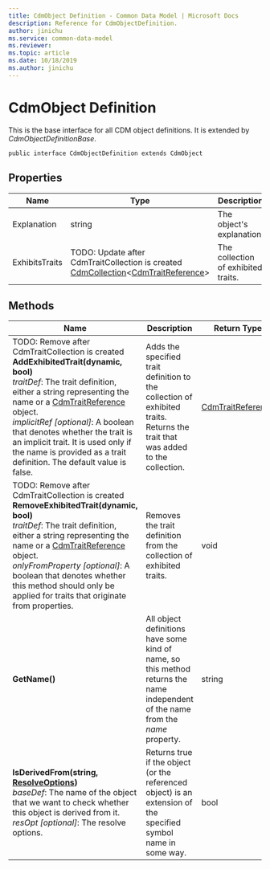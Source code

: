 ```yaml
---
title: CdmObject Definition - Common Data Model | Microsoft Docs
description: Reference for CdmObjectDefinition.
author: jinichu
ms.service: common-data-model
ms.reviewer: 
ms.topic: article
ms.date: 10/18/2019
ms.author: jinichu
---
```


# CdmObject Definition

This is the base interface for all CDM object definitions. It is extended by *CdmObjectDefinitionBase*.

```
public interface CdmObjectDefinition extends CdmObject
```

## Properties
|Name|Type|Description|
|---|---|---|
|Explanation|string|The object's explanation.|
|ExhibitsTraits|TODO: Update after CdmTraitCollection is created<br/>[CdmCollection](collection.md)\<[CdmTraitReference](traitreference.md)>|The collection of exhibited traits.|

## Methods
|Name|Description|Return Type|
|---|---|---|
|TODO: Remove after CdmTraitCollection is created<br/>**AddExhibitedTrait(dynamic, bool)**<br />*traitDef*: The trait definition, either a string representing the name or a [CdmTraitReference](traitreference.md) object.<br/>*implicitRef [optional]*: A boolean that denotes whether the trait is an implicit trait. It is used only if the name is provided as a trait definition. The default value is false.|Adds the specified trait definition to the collection of exhibited traits. Returns the trait that was added to the collection.|[CdmTraitReference](traitreference.md)|
|TODO: Remove after CdmTraitCollection is created<br/>**RemoveExhibitedTrait(dynamic, bool)**<br />*traitDef*: The trait definition, either a string representing the name or a [CdmTraitReference](traitreference.md) object.<br />*onlyFromProperty [optional]*: A boolean that denotes whether this method should only be applied for traits that originate from properties.|Removes the trait definition from the collection of exhibited traits.|void|
|**GetName()**|All object definitions have some kind of name, so this method returns the name independent of the name from the *name* property.|string|
|**IsDerivedFrom(string, [ResolveOptions](../utilities/resolveoptions.md))**<br/>*baseDef*: The name of the object that we want to check whether this object is derived from it.<br/>*resOpt [optional]*: The resolve options.|Returns true if the object (or the referenced object) is an extension of the specified symbol name in some way.|bool|


